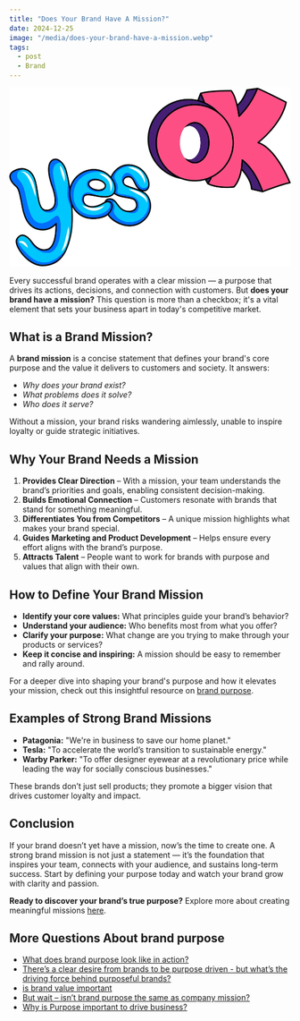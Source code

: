 ```yaml
---
title: "Does Your Brand Have A Mission?"
date: 2024-12-25
image: "/media/does-your-brand-have-a-mission.webp"
tags:
  - post
  - Brand
---
```


![Does Your Brand Have A Mission?](/media/does-your-brand-have-a-mission.webp)

Every successful brand operates with a clear mission — a purpose that drives its actions, decisions, and connection with customers. But **does your brand have a mission?** This question is more than a checkbox; it's a vital element that sets your business apart in today's competitive market.

## What is a Brand Mission?

A **brand mission** is a concise statement that defines your brand's core purpose and the value it delivers to customers and society. It answers: 

- *Why does your brand exist?*  
- *What problems does it solve?*  
- *Who does it serve?*

Without a mission, your brand risks wandering aimlessly, unable to inspire loyalty or guide strategic initiatives.

## Why Your Brand Needs a Mission

1. **Provides Clear Direction** – With a mission, your team understands the brand’s priorities and goals, enabling consistent decision-making.
2. **Builds Emotional Connection** – Customers resonate with brands that stand for something meaningful.
3. **Differentiates You from Competitors** – A unique mission highlights what makes your brand special.
4. **Guides Marketing and Product Development** – Helps ensure every effort aligns with the brand’s purpose.
5. **Attracts Talent** – People want to work for brands with purpose and values that align with their own.

## How to Define Your Brand Mission

- **Identify your core values:** What principles guide your brand’s behavior?
- **Understand your audience:** Who benefits most from what you offer?
- **Clarify your purpose:** What change are you trying to make through your products or services?
- **Keep it concise and inspiring:** A mission should be easy to remember and rally around.

For a deeper dive into shaping your brand's purpose and how it elevates your mission, check out this insightful resource on [brand purpose](https://supertotallyawesome.com/posts/brand-purpose).

## Examples of Strong Brand Missions

- **Patagonia:** "We're in business to save our home planet."
- **Tesla:** "To accelerate the world’s transition to sustainable energy."
- **Warby Parker:** "To offer designer eyewear at a revolutionary price while leading the way for socially conscious businesses."

These brands don’t just sell products; they promote a bigger vision that drives customer loyalty and impact.

## Conclusion

If your brand doesn’t yet have a mission, now’s the time to create one. A strong brand mission is not just a statement — it’s the foundation that inspires your team, connects with your audience, and sustains long-term success. Start by defining your purpose today and watch your brand grow with clarity and passion.

**Ready to discover your brand’s true purpose?** Explore more about creating meaningful missions [here](https://supertotallyawesome.com/posts/brand-purpose).

## More Questions About brand purpose

- [What does brand purpose look like in action?](/posts/what-does-brand-purpose-look-like-in-action)
- [There’s a clear desire from brands to be purpose driven - but what’s the driving force behind purposeful brands?](/posts/there-s-a-clear-desire-from-brands-to-be-purpose-d)
- [is brand value important](/posts/is-brand-value-important)
- [But wait – isn’t brand purpose the same as company mission?](/posts/but-wait-isn-t-brand-purpose-the-same-as-company-m)
- [Why is Purpose important to drive business?](/posts/why-is-purpose-important-to-drive-business)
